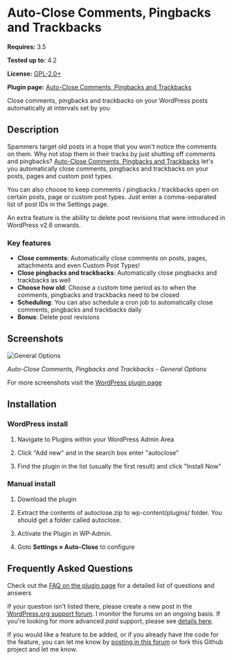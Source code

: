 ﻿# Auto-Close Comments, Pingbacks and Trackbacks

__Requires:__ 3.5

__Tested up to:__ 4.2

__License:__ [GPL-2.0+](http://www.gnu.org/licenses/gpl-2.0.html)

__Plugin page:__ <a href="http://ajaydsouza.com/wordpress/plugins/autoclose/">Auto-Close Comments, Pingbacks and Trackbacks</a>

Close comments, pingbacks and trackbacks on your WordPress posts automatically at intervals set by you

## Description

Spammers target old posts in a hope that you won't notice the comments on them. Why not stop them in their tracks by just shutting off comments and pingbacks? <a href="http://ajaydsouza.com/wordpress/plugins/autoclose/">Auto-Close Comments, Pingbacks and Trackbacks</a> let's you automatically close comments, pingbacks and trackbacks on your posts, pages and custom post types.

You can also choose to keep comments / pingbacks / trackbacks open on certain posts, page or custom post types. Just enter a comma-separated list of post IDs in the Settings page.

An extra feature is the ability to delete post revisions that were introduced in WordPress v2.6 onwards.


### Key features

* **Close comments**: Automatically close comments on posts, pages, attachments and even Custom Post Types!
* **Close pingbacks and trackbacks**: Automatically close pingbacks and trackbacks as well
* **Choose how old**: Choose a custom time period as to when the comments, pingbacks and trackbacks need to be closed
* **Scheduling**: You can also schedule a cron job to automatically close comments, pingbacks and trackbacks daily
* **Bonus**: Delete post revisions


## Screenshots
![General Options](https://raw.github.com/ajaydsouza/autoclose/master/screenshot-1.png)

_Auto-Close Comments, Pingbacks and Trackbacks - General Options_

For more screenshots visit the <a href="http://wordpress.org/plugins/autoclose/screenshots/">WordPress plugin page</a>


## Installation

### WordPress install
1. Navigate to Plugins within your WordPress Admin Area

2. Click "Add new" and in the search box enter "autoclose"

3. Find the plugin in the list (usually the first result) and click "Install Now"

### Manual install
1. Download the plugin

2. Extract the contents of autoclose.zip to wp-content/plugins/ folder. You should get a folder called autoclose.

3. Activate the Plugin in WP-Admin. 

4. Goto **Settings &raquo; Auto-Close** to configure


## Frequently Asked Questions

Check out the <a href="http://wordpress.org/plugins/autoclose/faq/">FAQ on the plugin page</a> for a detailed list of questions and answers

If your question isn't listed there, please create a new post in the <a href="http://wordpress.org/support/plugin/autoclose">WordPress.org support forum</a>. I monitor the forums on an ongoing basis. If you're looking for more advanced _paid_ support, please see <a href="http://ajaydsouza.com/support/">details here</a>.

If you would like a feature to be added, or if you already have the code for the feature, you can let me know by <a href="http://wordpress.org/support/plugin/autoclose">posting in this forum</a> or fork this Github project and let me know.
